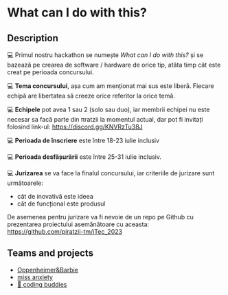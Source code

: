 # What can I do with this?

## Description

💻  Primul nostru hackathon se numește *What can I do with this?* și se bazează pe crearea de software / hardware de orice tip, atâta timp cât este creat pe perioada concursului. 
 
💻  **Tema concursului**, așa cum am menționat mai sus este liberă. Fiecare echipă are libertatea să creeze orice referitor la orice temă.

💻 **Echipele** pot avea 1 sau 2 (solo sau duo), iar membrii echipei nu este necesar sa facă parte din πratzii la momentul actual, dar pot fi invitați folosind link-ul: https://discord.gg/KNVRzTu38J

💻 **Perioada de înscriere** este între 18-23  iulie inclusiv

💻 **Perioada desfășurării** este între 25-31 iulie inclusiv.

💻 **Jurizarea** se va face la finalul concursului, iar criteriile de jurizare sunt următoarele:
- cât de inovativă este ideea
- cât de funcțional este produsul

De asemenea pentru jurizare va fi nevoie de un repo pe Github cu prezentarea proiectului asemănătoare cu aceasta: https://github.com/piratzii-tm/iTec_2023

## Teams and projects

- [ Oppenheimer&Barbie ](https://github.com/PopIulian88/Piratzi-Hackerton_1_Edition)
- [ miss anxiety ](https://github.com/gabrielabutnaru/find-my-spot)
- [ 🎯 coding buddies ](https://github.com/RaevschiCatalin/codebuddy/tree/main)
